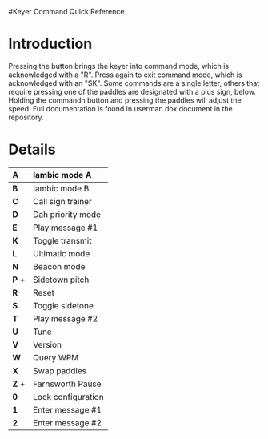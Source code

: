 #Keyer Command Quick Reference

# Introduction #

Pressing the button brings the keyer into command mode, which is acknowledged with a "R". Press again to exit command mode, which is acknowledged with an "SK". Some commands are a single letter, others that require pressing one of the paddles are designated with a plus sign, below. Holding the commandn button and pressing the paddles will adjust the speed. Full documentation is found in userman.dox document in the repository.

# Details #

| **A** | Iambic mode A |
|:------|:--------------|
| **B** | Iambic mode B |
| **C** | Call sign trainer |
| **D** | Dah priority mode |
| **E** | Play message #1 |
| **K** | Toggle transmit |
| **L** | Ultimatic mode |
| **N**| Beacon mode |
| **P** +| Sidetown pitch|
| **R** | Reset |
| **S** | Toggle sidetone |
| **T** | Play message #2 |
| **U** | Tune |
| **V** | Version |
| **W**| Query WPM |
| **X**| Swap paddles |
| **Z** +| Farnsworth Pause |
| **0** | Lock configuration |
| **1** | Enter message #1|
| **2** | Enter message #2|